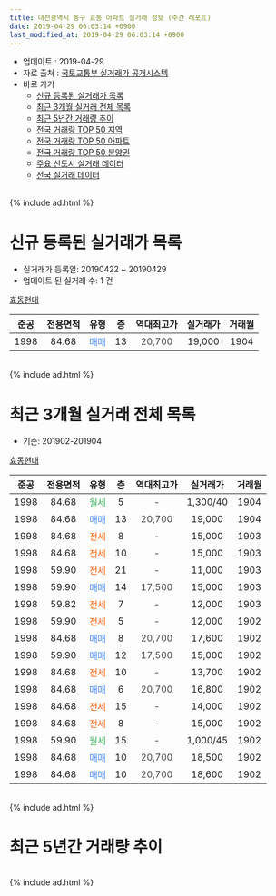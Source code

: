 ```yaml
---
title: 대전광역시 동구 효동 아파트 실거래 정보 (주간 레포트)
date: 2019-04-29 06:03:14 +0900
last_modified_at: 2019-04-29 06:03:14 +0900
---
```


* 업데이트 : 2019-04-29
* 자료 출처 : [국토교통부 실거래가 공개시스템](http://rt.molit.go.kr)
* 바로 가기
    * [신규 등록된 실거래가 목록](#신규-등록된-실거래가-목록)
    * [최근 3개월 실거래 전체 목록](#최근-3개월-실거래-전체-목록)
    * [최근 5년간 거래량 추이](#최근-5년간-거래량-추이)
    * [전국 거래량 TOP 50 지역](https://inasie.github.io/apt-trade-info/최근-3개월-전국에서-가장-거래가-많이-발생한-지역)
    * [전국 거래량 TOP 50 아파트](https://inasie.github.io/apt-trade-info/최근-3개월-전국에서-가장-거래가-많이-발생한-아파트)
    * [전국 거래량 TOP 50 분양권](https://inasie.github.io/apt-trade-info/최근-3개월-전국에서-가장-거래가-많이-발생한-분양권)
    * [주요 신도시 실거래 데이터](https://inasie.github.io/apt-trade-info/주요-신도시)
    * [전국 실거래 데이터](https://inasie.github.io/apt-trade-info/전국)
<br>
{% include ad.html %}
<br>

# 신규 등록된 실거래가 목록
* 실거래가 등록일: 20190422 ~ 20190429
* 업데이트 된 실거래 수: 1 건


[효동현대](https://search.naver.com/search.naver?query=%EB%8C%80%EC%A0%84%EA%B4%91%EC%97%AD%EC%8B%9C+%EB%8F%99%EA%B5%AC+%ED%9A%A8%EB%8F%99+%ED%9A%A8%EB%8F%99%ED%98%84%EB%8C%80)

|준공|전용면적|유형|층|역대최고가|실거래가|거래월|
|:---:|:---:|:---:|:---:|:---:|:---:|:---:|
|1998|84.68|<span style="color:#4285f3">매매</span>|13|<span style="color:#444444">20,700</span>|19,000|1904|


<br>
{% include ad.html %}
<br>

# 최근 3개월 실거래 전체 목록
* 기준: 201902-201904


[효동현대](https://search.naver.com/search.naver?query=%EB%8C%80%EC%A0%84%EA%B4%91%EC%97%AD%EC%8B%9C+%EB%8F%99%EA%B5%AC+%ED%9A%A8%EB%8F%99+%ED%9A%A8%EB%8F%99%ED%98%84%EB%8C%80)

|준공|전용면적|유형|층|역대최고가|실거래가|거래월|
|:---:|:---:|:---:|:---:|:---:|:---:|:---:|
|1998|84.68|<span style="color:#34a853">월세</span>|5|<span style="color:#444444">-</span>|1,300/40|1904|
|1998|84.68|<span style="color:#4285f3">매매</span>|13|<span style="color:#444444">20,700</span>|19,000|1904|
|1998|84.68|<span style="color:#ff5a00">전세</span>|8|<span style="color:#444444">-</span>|15,000|1903|
|1998|84.68|<span style="color:#ff5a00">전세</span>|10|<span style="color:#444444">-</span>|15,000|1903|
|1998|59.90|<span style="color:#ff5a00">전세</span>|21|<span style="color:#444444">-</span>|11,000|1903|
|1998|59.90|<span style="color:#4285f3">매매</span>|14|<span style="color:#444444">17,500</span>|15,000|1903|
|1998|59.82|<span style="color:#ff5a00">전세</span>|7|<span style="color:#444444">-</span>|12,000|1903|
|1998|59.90|<span style="color:#ff5a00">전세</span>|5|<span style="color:#444444">-</span>|12,000|1902|
|1998|84.68|<span style="color:#4285f3">매매</span>|8|<span style="color:#444444">20,700</span>|17,600|1902|
|1998|59.90|<span style="color:#4285f3">매매</span>|12|<span style="color:#444444">17,500</span>|15,000|1902|
|1998|84.68|<span style="color:#ff5a00">전세</span>|10|<span style="color:#444444">-</span>|13,700|1902|
|1998|84.68|<span style="color:#4285f3">매매</span>|6|<span style="color:#444444">20,700</span>|16,800|1902|
|1998|84.68|<span style="color:#ff5a00">전세</span>|15|<span style="color:#444444">-</span>|14,000|1902|
|1998|84.68|<span style="color:#ff5a00">전세</span>|8|<span style="color:#444444">-</span>|15,000|1902|
|1998|59.90|<span style="color:#34a853">월세</span>|15|<span style="color:#444444">-</span>|1,000/45|1902|
|1998|84.68|<span style="color:#4285f3">매매</span>|10|<span style="color:#444444">20,700</span>|18,500|1902|
|1998|84.68|<span style="color:#4285f3">매매</span>|10|<span style="color:#444444">20,700</span>|18,600|1902|


<br>
{% include ad.html %}
<br>

# 최근 5년간 거래량 추이


<div style="width:100%;">
    <canvas id="deal_progress" height="200"></canvas>
</div>

<script>
new Chart(document.getElementById("deal_progress"), {
    type: 'line',
    data: {
        labels: ['201404','201405','201406','201407','201408','201409','201410','201411','201412','201501','201502','201503','201504','201505','201506','201507','201508','201509','201510','201511','201512','201601','201602','201603','201604','201605','201606','201607','201608','201609','201610','201611','201612','201701','201702','201703','201704','201705','201706','201707','201708','201709','201710','201711','201712','201801','201802','201803','201804','201805','201806','201807','201808','201809','201810','201811','201812','201901','201902','201903','201904'],
        datasets: [{
            label: '매매',
            pointRadius: 1,
            data: [4, 6, 7, 2, 2, 2, 9, 4, 4, 6, 6, 2, 6, 7, 7, 6, 9, 4, 3, 4, 4, 3, 4, 7, 4, 4, 7, 6, 2, 6, 1, 1, 6, 1, 2, 6, 4, 2, 4, 4, 6, 5, 4, 2, 3, 2, 1, 3, 6, 6, 1, 4, 1, 3, 8, 3, 3, 3, 5, 1, 1],
            borderColor: "rgba(255, 201, 14, 1)",
            backgroundColor: "rgba(255, 201, 14, 0.5)",
            fill: false,
            lineTension: 0
        },{
            label: '전월세',
            pointRadius: 1,
            data: [4, 2, 4, 2, 1, 2, 2, 3, 1, 3, 0, 4, 3, 2, 1, 1, 5, 1, 1, 2, 1, 4, 0, 5, 0, 3, 0, 2, 0, 0, 3, 1, 0, 2, 3, 3, 2, 1, 0, 1, 2, 3, 0, 1, 1, 3, 0, 1, 5, 1, 1, 0, 1, 0, 1, 0, 1, 2, 5, 4, 1],
            borderColor: "rgba(0, 141, 185, 1)",
            backgroundColor: "rgba(0, 141, 185, 0.5)",
            fill: false,
            lineTension: 0
        }
        ]
    },
    options: {
        responsive: true,
        title: {
            display: false
        },
        tooltips: {
            mode: 'index',
            intersect: false
        },
        hover: {
            mode: 'nearest',
            intersect: true
        },
        scales: {
            xAxes: [{
                display: true,
                scaleLabel: {
                    display: true,
                    labelString: '년/월'
                }
            }],
            yAxes: [{
                display: true,
                ticks: {
                    suggestedMin: 0,
                },
                scaleLabel: {
                    display: true,
                    labelString: '실거래 수'
                }
            }]
        }
    }
});

</script>


<br>
{% include ad.html %}
<br>

